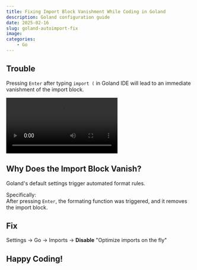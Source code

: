 ```yaml
---
title: Fixing Import Block Vanishment While Coding in Goland
description: Goland configuration guide
date: 2025-02-16
slug: goland-autoimport-fix
image: 
categories:
    - Go
---
```


## Trouble
Pressing `Enter` after typing `import (` in Goland IDE will lead to an immediate vanishment of the import block.  

<video controls src="goland-import-trouble.webm"></video>

## Why Does the Import Block Vanish?
Goland's default settings trigger automated format rules.  

Specifically:  
After pressing `Enter`, the formating function was triggered, and it removes the import block.  

## Fix
Settings -> Go -> Imports -> **Disable** "Optimize imports on the fly"  

## Happy Coding!

